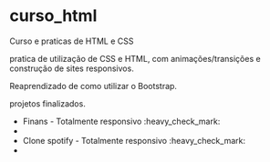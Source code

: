 # curso_html
Curso e praticas de HTML e CSS

pratica de utilização de CSS e HTML, com animações/transições e construção de sites responsivos.

Reaprendizado de como utilizar o Bootstrap.

projetos finalizados.

<ul>
    <li>Finans - Totalmente responsivo :heavy_check_mark:<li>
    <li>Clone spotify - Totalmente responsivo :heavy_check_mark:<li>
</ul>